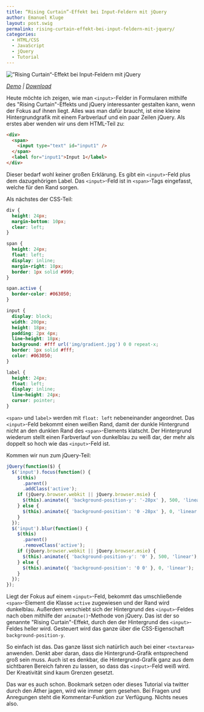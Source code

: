 ```yaml
---
title: “Rising Curtain”-Effekt bei Input-Feldern mit jQuery
author: Emanuel Kluge
layout: post.swig
permalink: rising-curtain-effekt-bei-input-feldern-mit-jquery/
categories:
  - HTML/CSS
  - JavaScript
  - jQuery
  - Tutorial
---
```


<noscript data-src="/wp-content/uploads/2010/03/rising-curtain-effekt-bei-input-feldern-mit-jquery.jpg" data-alt="”Rising Curtain“-Effekt bei Input-Feldern mit jQuery">
<img src="/wp-content/uploads/2010/03/rising-curtain-effekt-bei-input-feldern-mit-jquery.jpg" alt="”Rising Curtain“-Effekt bei Input-Feldern mit jQuery">
</noscript>

_[Demo][demo] | [Download][download]_

Heute möchte ich zeigen, wie man `<input>`-Felder in Formularen mithilfe des "Rising Curtain"-Effekts und jQuery interessanter gestalten kann, wenn der Fokus auf ihnen liegt. Alles was man dafür braucht, ist eine kleine Hintergrundgrafik mit einem Farbverlauf und ein paar Zeilen jQuery. Als erstes aber wenden wir uns dem HTML-Teil zu:

```html
<div>
  <span>
    <input type="text" id="input1" />
  </span>
  <label for="input1">Input 1</label>
</div>
```

Dieser bedarf wohl keiner großen Erklärung. Es gibt ein `<input>`-Feld plus dem dazugehörigen Label. Das `<input>`-Feld ist in `<span>`-Tags eingefasst, welche für den Rand sorgen.

Als nächstes der CSS-Teil:

```css
div {
  height: 24px;
  margin-bottom: 10px;
  clear: left;
}

span {
  height: 24px;
  float: left;
  display: inline;
  margin-right: 10px;
  border: 1px solid #999;
}

span.active {
  border-color: #063050;
}

input {
  display: block;
  width: 200px;
  height: 18px;
  padding: 2px 4px;
  line-height: 18px;
  background: #fff url('img/gradient.jpg') 0 0 repeat-x;
  border: 1px solid #fff;
  color: #063050;
}

label {
  height: 24px;
  float: left;
  display: inline;
  line-height: 24px;
  cursor: pointer;
}
```

`<span>` und `label>` werden mit `float: left` nebeneinander angeordnet. Das `<input>`-Feld bekommt einen weißen Rand, damit der dunkle Hintergrund nicht an den dunklen Rand des `<span>`-Elements klatscht. Der Hintergrund wiederum stellt einen Farbverlauf von dunkelblau zu weiß dar, der mehr als doppelt so hoch wie das `<input>`-Feld ist.

Kommen wir nun zum jQuery-Teil:

```javascript
jQuery(function($) {
  $('input').focus(function() {
    $(this)
      .parent()
      .addClass('active');
    if (jQuery.browser.webkit || jQuery.browser.msie) {
      $(this).animate({ 'background-position-y': '-28px' }, 500, 'linear');
    } else {
      $(this).animate({ 'background-position': '0 -28px' }, 0, 'linear');
    }
  });
  $('input').blur(function() {
    $(this)
      .parent()
      .removeClass('active');
    if (jQuery.browser.webkit || jQuery.browser.msie) {
      $(this).animate({ 'background-position-y': '0' }, 500, 'linear');
    } else {
      $(this).animate({ 'background-position': '0 0' }, 0, 'linear');
    }
  });
});
```

Liegt der Fokus auf einem `<input>`-Feld, bekommt das umschließende `<span>`-Element die Klasse `active` zugewiesen und der Rand wird dunkelblau. Außerdem verschiebt sich der Hintergrund des `<input>`-Feldes nach oben mithilfe der `animate()`-Methode von jQuery. Das ist der so genannte "Rising Curtain"-Effekt, durch den der Hintergrund des `<input>`-Feldes heller wird. Gesteuert wird das ganze über die CSS-Eigenschaft `background-position-y`.

So einfach ist das. Das ganze lässt sich natürlich auch bei einer `<textarea>` anwenden. Denkt aber daran, dass die Hintergrund-Grafik entsprechend groß sein muss. Auch ist es denkbar, die Hintergrund-Grafik ganz aus dem sichtbaren Bereich fahren zu lassen, so dass das `<input>`-Feld weiß wird. Der Kreativität sind kaum Grenzen gesetzt.

Das war es auch schon. Bookmark setzen oder dieses Tutorial via twitter durch den Äther jagen, wird wie immer gern gesehen. Bei Fragen und Anregungen steht die Kommentar-Funktion zur Verfügung. Nichts neues also.

[demo]: http://www.emanuel-kluge.de/demo/rising-curtain-effekt-bei-input-feldern-mit-jquery/
[download]: http://www.emanuel-kluge.de/wp-content/uploads/2010/03/rising-curtain-effekt-bei-input-feldern-mit-jquery.zip
